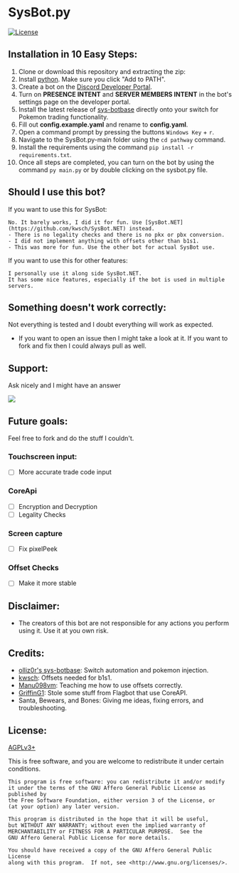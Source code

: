 # SysBot.py
[![License](https://img.shields.io/badge/license-GNU%20Affero%20General%20Public%20License%20Version%203%20or%20Later-blue.svg)]()

## Installation in 10 Easy Steps:
1. Clone or download this repository and extracting the zip:
2. Install <a href="https://www.python.org/">python</a>. Make sure you click "Add to PATH".
3. Create a bot on the [Discord Developer Portal](https://discordapp.com/developers/).
4. Turn on **PRESENCE INTENT** and **SERVER MEMBERS INTENT** in the bot's settings page on the developer portal.
5. Install the latest release of [sys-botbase](https://github.com/olliz0r/sys-botbase/releases) directly onto your switch for Pokemon trading functionality.
6. Fill out **config.example.yaml** and rename to **config.yaml**.
7. Open a command prompt by pressing the buttons `Windows Key` + `r`.
8. Navigate to the SysBot.py-main folder using the `cd pathway` command.
9. Install the requirements using the command `pip install -r requirements.txt`.
10. Once all steps are completed, you can turn on the bot by using the command `py main.py` or by double clicking on the sysbot.py file.

## Should I use this bot?
If you want to use this for SysBot:

	No. It barely works, I did it for fun. Use [SysBot.NET](https://github.com/kwsch/SysBot.NET) instead.
	- There is no legality checks and there is no pkx or pbx conversion. 
	- I did not implement anything with offsets other than b1s1.
	- This was more for fun. Use the other bot for actual SysBot use.
    
If you want to use this for other features:

	I personally use it along side SysBot.NET.
	It has some nice features, especially if the bot is used in multiple servers.

## Something doesn't work correctly:
Not everything is tested and I doubt everything will work as expected.
- If you want to open an issue then I might take a look at it. If you want to fork and fix then I could always pull as well.

## Support:
Ask nicely and I might have an answer


[<img src="https://canary.discordapp.com/api/guilds/771539948687589386/widget.png?style=banner2">](https://discord.gg/TwyCFr5WDY)

## Future goals:
Feel free to fork and do the stuff I couldn't.

### Touchscreen input:
- [ ] More accurate trade code input
### CoreApi
- [ ] Encryption and Decryption
- [ ] Legality Checks
### Screen capture
- [ ] Fix pixelPeek
### Offset Checks
- [ ] Make it more stable

## Disclaimer:
- The creators of this bot are not responsible for any actions you perform using it. Use it at you own risk.

## Credits:
- [olliz0r's sys-botbase](https://github.com/olliz0r/sys-botbase): Switch automation and pokemon injection.
- [kwsch](https://github.com/kwsch/SysBot.NET): Offsets needed for b1s1.
- [Manu098vm](https://github.com/Manu098vm): Teaching me how to use offsets correctly.
- [GriffinG1](https://github.com/GriffinG1/FlagBot): Stole some stuff from Flagbot that use CoreAPI.
- Santa, Bewears, and Bones: Giving me ideas, fixing errors, and troubleshooting.

## License:
[AGPLv3+](https://www.gnu.org/licenses/agpl-3.0.en.html)

This is free software, and you are welcome to redistribute it under certain conditions.

	This program is free software: you can redistribute it and/or modify
	it under the terms of the GNU Affero General Public License as published by
	the Free Software Foundation, either version 3 of the License, or
	(at your option) any later version.

	This program is distributed in the hope that it will be useful,
	but WITHOUT ANY WARRANTY; without even the implied warranty of
	MERCHANTABILITY or FITNESS FOR A PARTICULAR PURPOSE.  See the
	GNU Affero General Public License for more details.

	You should have received a copy of the GNU Affero General Public License
	along with this program.  If not, see <http://www.gnu.org/licenses/>.
